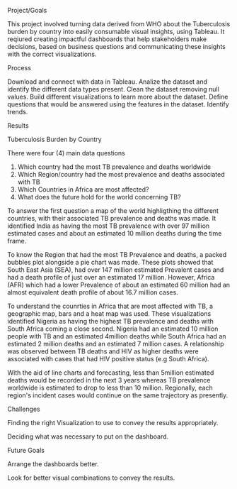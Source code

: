 Project/Goals

This project involved turning data derived from WHO about the Tuberculosis burden by country into easily consumable visual insights, using Tableau. It reqiured creating impactful dashboards that help stakeholders make decisions, based on business questions and communicating these insights with the correct visualizations.

Process

Download and connect with data in Tableau.
Analize the dataset and identify the different data types present.
Clean the dataset removing null values.
Build different visualizations to learn more about the dataset. 
Define questions that would be answered using the features in the dataset.
Identify trends.

Results

Tuberculosis Burden by Country

There were four (4) main data questions 
1. Which country had the most TB prevalence and deaths worldwide
2. Which Region/country had the most prevalence and deaths associated with TB
3. Which Countries in Africa are most affected?
4. What does the future hold for the world concerning TB?

To answer the first question a map of the world highligthing the different countries, with their associated TB prevalence and deaths was made. It identified India as having the most TB prevalence with over 97 million estimated cases and about an estimated 10 million deaths during the time frame.

To know the Region that had the most TB Prevalence and deaths, a packed bubbles plot alongside a pie chart was made. These plots showed that South East Asia (SEA), had over 147 million estimated Prevalent cases and had a death profile of just over an estimated 17 million. However, Africa (AFR) which had a lower Prevalence of about an estimated 60 million had an almost equivalent death profile of about 16.7 million cases. 

To understand the counrties in Africa that are most affected with TB, a geographic map, bars and a heat map was used. These visualizations identified Nigeria as having the highest TB prevalence and deaths with South Africa coming a close second. Nigeria had an estimated 10 million people with TB and an estimated 4million deaths while South Africa had an estimated 2 million deaths and an estimated 7 million cases. A relationship was observed between TB deaths and HIV as higher deaths were associated with cases that had HIV positive status (e.g South Africa).
 
With the aid of line charts and forecasting, less than 5million estimated deaths would be recorded in the next 3 years whereas TB prevalence worldwide is estimated to  drop to less than 10 million. Regionally, each region's incident cases would continue on the same trajectory as presently.

Challenges

Finding the right Visualization to use to convey the results appropriately.

Deciding what was necessary to put on the dashboard. 

Future Goals

Arrange the dashboards better.

Look for better visual combinations to convey the results.
